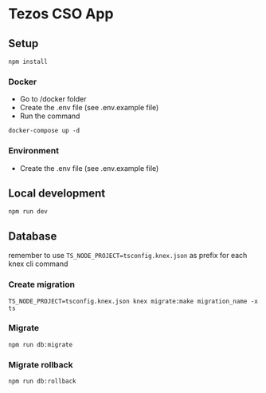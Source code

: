 # Tezos CSO App

## Setup

```
npm install
```

### Docker

- Go to /docker folder
- Create the .env file (see .env.example file)
- Run the command
```
docker-compose up -d
```

### Environment

- Create the .env file (see .env.example file)

## Local development
```
npm run dev
```

## Database
remember to use `TS_NODE_PROJECT=tsconfig.knex.json` as prefix for each knex cli command

### Create migration
```
TS_NODE_PROJECT=tsconfig.knex.json knex migrate:make migration_name -x ts
```

### Migrate
```
npm run db:migrate
```

### Migrate rollback
```
npm run db:rollback
```
